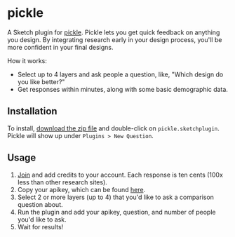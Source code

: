 # pickle

A Sketch plugin for [pickle](https://pickle.run). Pickle lets you get quick feedback on anything you design. By integrating research early in your design process, you'll be more confident in your final designs.

How it works:
- Select up to 4 layers and ask people a question, like, "Which design do you like better?"
- Get responses within minutes, along with some basic demographic data.

## Installation

To install, [download the zip file](https://github.com/billychasen/pickle-sketch/releases/download/v1.0.0/pickle.sketchplugin.zip) and double-click on `pickle.sketchplugin`. Pickle will show up under `Plugins > New Question`.

## Usage

1. [Join](https://pickle.run/join) and add credits to your account. Each response is ten cents (100x less than other research sites).
2. Copy your apikey, which can be found [here](https://pickle.run/docs_api).
3. Select 2 or more layers (up to 4) that you'd like to ask a comparison question about.
4. Run the plugin and add your apikey, question, and number of people you'd like to ask.
5. Wait for results!
